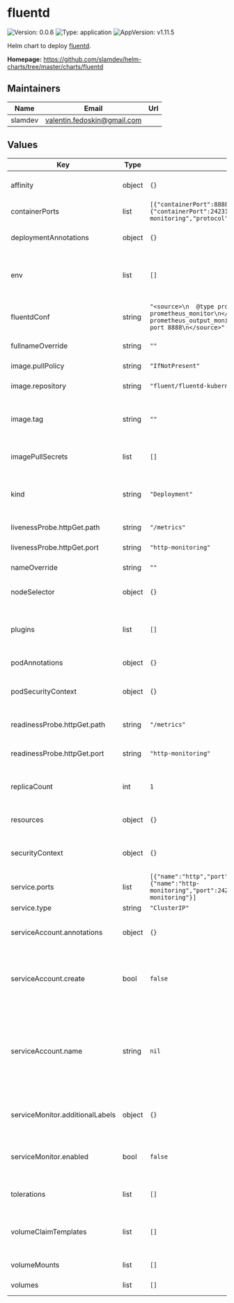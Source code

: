# fluentd

![Version: 0.0.6](https://img.shields.io/badge/Version-0.0.6-informational?style=flat-square) ![Type: application](https://img.shields.io/badge/Type-application-informational?style=flat-square) ![AppVersion: v1.11.5](https://img.shields.io/badge/AppVersion-v1.11.5-informational?style=flat-square)

Helm chart to deploy [fluentd](http://www.fluentd.org/).

**Homepage:** <https://github.com/slamdev/helm-charts/tree/master/charts/fluentd>

## Maintainers

| Name | Email | Url |
| ---- | ------ | --- |
| slamdev | valentin.fedoskin@gmail.com |  |

## Values

| Key | Type | Default | Description |
|-----|------|---------|-------------|
| affinity | object | `{}` | affinity for scheduler pod assignment |
| containerPorts | list | `[{"containerPort":8888,"name":"http","protocol":"TCP"},{"containerPort":24231,"name":"http-monitoring","protocol":"TCP"}]` | ports exposed by container |
| deploymentAnnotations | object | `{}` | annotations to add to the deployment |
| env | list | `[]` | additional environment variables for the deployment |
| fluentdConf | string | `"<source>\n  @type prometheus\n</source>\n<source>\n  @type prometheus_monitor\n</source>\n<source>\n  @type prometheus_output_monitor\n</source>\n<source>\n  @type http\n  port 8888\n</source>"` | fluentd config to provision inside of the container |
| fullnameOverride | string | `""` | full name of the chart. |
| image.pullPolicy | string | `"IfNotPresent"` | image pull policy |
| image.repository | string | `"fluent/fluentd-kubernetes-daemonset"` | image repository |
| image.tag | string | `""` | image tag (chart's appVersion value will be used if not set) |
| imagePullSecrets | list | `[]` | image pull secret for private images |
| kind | string | `"Deployment"` | resource type to operate fluentd, can be StatefulSet or Deployment |
| livenessProbe.httpGet.path | string | `"/metrics"` | path for liveness probe |
| livenessProbe.httpGet.port | string | `"http-monitoring"` | port for liveness probe |
| nameOverride | string | `""` | override name of the chart |
| nodeSelector | object | `{}` | node for scheduler pod assignment |
| plugins | list | `[]` | list of plugins to be installed when container starts |
| podAnnotations | object | `{}` | annotations to add to the pod |
| podSecurityContext | object | `{}` | specifies security settings for a pod |
| readinessProbe.httpGet.path | string | `"/metrics"` | path for readiness probe |
| readinessProbe.httpGet.port | string | `"http-monitoring"` | port for readiness probe |
| replicaCount | int | `1` | number of replicas for fluentd deployment. |
| resources | object | `{}` | custom resource configuration |
| securityContext | object | `{}` | specifies security settings for a container |
| service.ports | list | `[{"name":"http","port":80,"protocol":"TCP","targetPort":"http"},{"name":"http-monitoring","port":24231,"protocol":"TCP","targetPort":"http-monitoring"}]` | service ports |
| service.type | string | `"ClusterIP"` | service type |
| serviceAccount.annotations | object | `{}` | annotations to add to the service account |
| serviceAccount.create | bool | `false` | specifies whether a service account should be created |
| serviceAccount.name | string | `nil` | the name of the service account to use; if not set and create is true, a name is generated using the fullname template |
| serviceMonitor.additionalLabels | object | `{}` | additional labels for service monitor |
| serviceMonitor.enabled | bool | `false` | ServiceMonitor CRD is created for a prometheus operator |
| tolerations | list | `[]` | tolerations for scheduler pod assignment |
| volumeClaimTemplates | list | `[]` | volume claim templates; used only when 'kind: StatefulSet' |
| volumeMounts | list | `[]` | additional volume mounts |
| volumes | list | `[]` | additional volumes |
